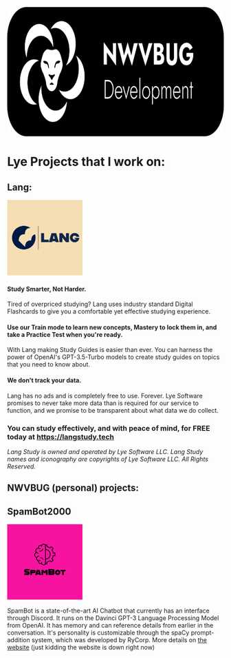 <img src="https://github.com/nwvbug/nwvbug-logos/blob/main/NWVBUG%20Logos/nwvbug_true.png?raw=true" alt="nwvbug full.png" height="300px"/>

# Lye Projects that I work on:

## Lang: 

<img src="https://github.com/nwvbug/nwvbug-logos/blob/main/Lang%20Logos/RedesLangwBg.png" width="175" height="175">

#### Study Smarter, Not Harder.
Tired of overpriced studying?
Lang uses industry standard Digital Flashcards to give you a comfortable yet effective studying experience.

#### Use our Train mode to learn new concepts, Mastery to lock them in, and take a Practice Test when you're ready.
With Lang making Study Guides is easier than ever.
You can harness the power of OpenAI's GPT-3.5-Turbo models to create study guides on topics that you need to know about.

#### We don't track your data.
Lang has no ads and is completely free to use. Forever. Lye Software promises to never take more data than is required for our service to function, and we promise to be transparent about what data we do collect.

### You can study effectively, and with peace of mind, for FREE today at https://langstudy.tech
*Lang Study is owned and operated by Lye Software LLC. Lang Study names and iconography are copyrights of Lye Software LLC. All Rights Reserved.*

## NWVBUG (personal) projects:

## SpamBot2000

<img src="https://github.com/nwvbug/nwvbug-logos/blob/main/SpamBot/Continuity%20SpamBot.png" width="175" height="175">

SpamBot is a state-of-the-art AI Chatbot that currently has an interface through Discord. It runs on the Davinci GPT-3 Language Processing Model from OpenAI. It has memory and can reference details from earlier in the conversation. It's personality is customizable through the spaCy prompt-addition system, which was developed by RyCorp.
More details on [the website](https://nwvbug.com) (just kidding the website is down right now)





